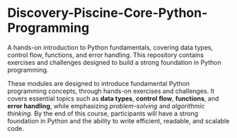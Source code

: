 # Discovery-Piscine-Core-Python-Programming
A hands-on introduction to Python fundamentals, covering data types, control flow, functions, and error handling. This repository contains exercises and challenges designed to build a strong foundation in Python programming.

These modules are designed to introduce fundamental Python programming concepts, through hands-on exercises and challenges.
It covers essential topics such as **data types**, **control flow**, **functions**, and **error handling**, while emphasizing _problem-solving_ and _algorithmic thinking_.
By the end of this course, participants will have a strong foundation in Python and the ability to write efficient, readable, and scalable code.

